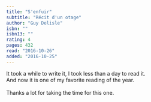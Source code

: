 ```yaml
---
title: "S'enfuir"
subtitle: "Récit d'un otage"
author: "Guy Delisle"
isbn: ""
isbn13: ""
rating: 4
pages: 432
read: "2016-10-26"
added: "2016-10-25"
---
```

It took a while to write it, I took less than a day to read it.<br/>And now it is one of my favorite reading of the year.<br/><br/>Thanks a lot for taking the time for this one.
